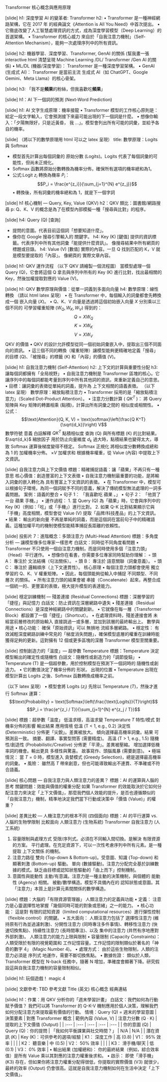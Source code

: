 Transformer 核心概念與應用原理


[slide]
h1: 深度學習 AI 的變革者: Transformer
h2:
• Transformer 是一種神經網路架構，它在 2017 年 的經典論文《Attention is All You Need》中首次提出。
• 它徹底改變了人工智慧處理資訊的方式，成為深度學習模型（Deep Learning）的首選架構。
• Transformer 的核心威力 來自於「自我注意力機制」（Self-Attention Mechanism），能夠一次處理序列中的所有資訊。

[slide]
h2: 機器學習、深度學習、Transformer, GenAI 的關係
(幫我畫一張 interactive html 清楚呈現 Machine Learning /DL/ Transformer /Gen AI 的關係)
• ML/DL (機器/深度學習)： Transformer 是一種深度學習架構。
• GenAI (生成式 AI)： Transformer 是當前主流 生成式 AI（如 ChatGPT、Google Gemini、Meta Llama）的核心骨架。


[slide]
h3: 「我不是**頻果**的粉絲，但我喜歡吃**頻果**」

[slide]
h1：AI 下一個詞的預測 (Next-Word Prediction)

[slide]
h1: AI 文字生成原理：機率接龍
• Transformer 模型的工作核心原則是：給定一段文字輸入，它會預測接下來最可能出現的下一個詞是什麼。
• 想像你輸入：「夕陽無限好，只是近黃昏， 我 ...」。模型會列出所有可能的詞彙，並給予各自的機率。

[slide]
（將以下的數學原理用 html 可以之 latex 呈現）
title: 數學原理：Logits 與 Softmax
* 模型首先計算出每個詞彙的 原始分數 (Logits)。Logits 代表了每個詞彙的可能性，但尚未正規化。
* Softmax 函數將原始分數轉換為機率分佈，確保所有選項的機率總和為1。
* 公式:Logit $z_i$ 轉換為機率 $P_i$： $$P_i = \frac{e^{z_i}}{\sum_{j=1}^{N} e^{z_j}}$$
• 轉換後，所有詞彙的機率總和為 1，就是下一個字詞

[slide]
h1 核心機制 — Query, Key, Value (QKV)
h2：QKV 類比：圖書館/網路搜尋
p: Q、K、V 的概念是為了在模型內部模擬一種「搜尋與比對」的程序。

[slide]
h4: Query (Q) [查詢]
* 提問的意圖。代表目前這個詞「想要知道什麼」。
* 像你在 Google 搜尋引擎輸入的 關鍵字。
h4: Key (K) [鍵值]
提供的資訊標籤。代表序列中所有其他詞彙「能提供什麼資訊」。
像搜尋結果中所有網頁的 標題或目錄。
h4: Value (V) [數值]
實際的內容。一旦 Q 找到匹配的 K，V 就是模型要提取的「內容」。
像網頁的 實際文章內容。


[slide]
h1: QKV 運作流程
（以下 QKV 請繪製一個流程圖）
 當模型處理一個 Query (Q)，它會將這個 Q 拿去與序列中所有的 Key (K) 進行比對，找出最相關的 Key，然後加權提取對應的 Value (V)。

[slide]
h1: QKV 數學原理與價值：從單一詞義到多面向向量
h4: 數學原理：線性轉換
（請以 html latex 呈現）
• 在 Transformer 中，每個輸入的詞彙都會先轉換成一個 嵌入向量 ($X$)。
• Q、K、V 向量是透過將這個初始嵌入向量 $X$ 分別乘以三個不同的 可學習權重矩陣 ($W_Q, W_K, W_V$) 得到的： $$Q = X W_Q$$ $$K = X W_K$$ $$V = X W_V$$
QKV 的價值
• QKV 的設計允許模型從同一個初始詞彙嵌入中，提取出三個不同面向的資訊。
• 這三個不同的轉換（權重矩陣）讓模型能夠更精確地定義「搜尋」的目標 (Q)、「被搜尋」的標籤 (K) 和「內容」的價值 (V)。


[slide]
h1: 自我注意力機制 (Self-Attention)
h2: 上下文的計算與重要性分配
h3: 讓每個詞都擁有「全局視野」
• 自我注意力機制是 Transformer 區塊的核心。它讓序列中的每個詞都能考量到序列中所有其他詞的資訊，來重新定義自己的意思。
• 目標：讓詞彙的表徵從單純的詞義，提升為 上下文相關的語義表徵。
（以下 latex 呈現）
數學原理：縮放點積注意力
• Transformer 採用的是「縮放點積注意力」（Scaled Dot-Product Attention）。
• 注意力分數計算 ( $Q K^T$ )： 將 Query 矩陣與 Key 矩陣的轉置相乘 (點積)，計算出所有詞彙之間的 相似度或相關性。
• 公式： $$\text{Attention}(Q, K, V) = \text{softmax}\left(\frac{Q K^T}{\sqrt{d_k}}\right) V$$
數學符號
意義
白話解釋
$Q K^T$
點積相似度
查詢 (Q) 與所有標題 (K) 的比對結果。
$\sqrt{d_k}$
縮放因子
用於防止向量維度 $d_k$ 過大時，點積結果也變得太大，導致 Softmax 運算後梯度變得不穩定。
Softmax
正規化
將相似度分數轉換成總和為 1 的 加權機率分佈。
$\times V$
加權求和
根據機率權重，從 Value (內容) 中提取上下文資訊。


[slide]
自我注意力與上下文價值
標題：精確捕捉語義：讓「蘋果」不再只有一種意思
核心價值：創造豐富的上下文表徵
• 自我注意力機制最重要的功能，是將輸入詞彙的嵌入轉化為 具有豐富上下文資訊的表徵。
• 在 Transformer 中，模型可以根據句子環境，為同一個詞賦予不同的意義，解決了傳統模型無法處理的一詞多義問題。
案例：語義的整合
• 句子 1： 「我喜歡吃 蘋果 。」
• 句子 2： 「他買了一台 蘋果 手機。」
• 運作過程：
    1. 當 Query (Q) 為「蘋果」時，它會與序列中的 Key (K)（例如：「吃」或「手機」）進行比對。
    2. 如果 Q-K 比對結果顯示它與「手機」高度相關，模型會從 Value (V) 提取「品牌/科技產品」的上下文資訊。
• 結果： 輸出的新向量 不再是單純的詞義，而是這個詞在當前句子中的精確語義。這種加權平均的機制使模型能精準捕捉長距離的依賴性。

[slide]
投影片 7：進階概念：多頭注意力 (Multi-Head Attention)
標題：多角度分析 — 讓模型像多位專家一樣思考
白話文：同時從不同角度看問題
• Transformer 不只使用一個自注意力機制，而是同時使用多個「注意力頭」（Head）平行運作。
• 想像你在看書，你需要多位專家同時幫助你理解：
    ◦ 頭 A： 專注於 文法結構（句法關係）。
    ◦ 頭 B： 專注於 語意關聯（詞彙意義）。
    ◦ 頭 C： 專注於 邏輯順序（上下文連貫性）。
核心原理
• 每個注意力頭都會使用 獨立學習的 Q、K、V 權重矩陣。
• 因此，每個頭能夠從輸入中捕捉 不同類型、不同層次 的關係。
• 所有注意力頭的結果會被 串接（Concatenate）起來，再整合成一個統一的、更豐富的表徵，極大提升模型的表達能力。


[slide]
穩定訓練機制 — 殘差連接 (Residual Connections)
標題：深層學習的「捷徑」與記憶力
白話文：防止資訊在深層網路中遺失
• 殘差連接（Residual Connections）是深度神經網路中的關鍵創新。
• 它就像在每一層（Transformer Block）都設置了一個「捷徑」（Shortcut）。
• 在處理資料時，殘差連接會將 未經當前層修改的原始輸入 直接跳過一或多層，並加到該層的最終輸出上。
數學與用途
• 核心功能： 確保「原始資訊」可以 無損地 流經多層網路。
• 穩定性： 有效減輕深度網路訓練中常見的「梯度消失問題」，確保模型底層的權重在訓練時能獲得足夠的更新。這對擁有 12 個或更多區塊的深層 Transformer 模型至關重要。

[slide]
控制創造力的「溫度」— 超參數 Temperature
標題：Temperature 決定模型輸出的確定性或隨機性
白話文：隨機性或創造力的「調節旋鈕」
• Temperature (T) 是一個超參數，用於控制模型在預測下一個詞時的 隨機性或創造力。
• 它的數值決定了機率分佈的 形狀。
出現的位置
• Temperature 出現在模型計算出 Logits 之後、Softmax 函數轉換成機率之前。

（以下 latex 呈現）
• 模型會將 Logits ($z_i$) 先除以 Temperature ($T$)，然後才進行 Softmax 運算： $$\text{Probability} = \text{Softmax}\left(\frac{\text{Logits}}{T}\right)$$ $$P_i = \frac{e^{z_i / T}}{\sum_{j=1}^{N} e^{z_j / T}}$$

[slide]
標題：超參數「溫度」 低溫求穩，高溫求變
Temperature $T$
特性/模式
對機率分佈的影響
輸出結果
應用情境
低溫 (T < 1, e.g., 0.2)
決定性 (Deterministic)
分佈更「尖銳」。差異被放大。
傾向選擇最高機率詞彙。結果 可預測且一致。
摘要、翻譯、事實型問答 (需要精度)。
高溫 (T > 1, e.g., 1.5)
隨機性/創造性 (Probabilistic/Creative)
分佈更「平滑」。差異被壓縮。
增加選擇低機率詞的機會。輸出更具 多樣性與驚喜。
故事寫作、頭腦風暴 (需要創意)。
• 極端情況： 當 $T=0$ 時，模型進入 貪婪模式 (Greedy Selection)，總是選擇最高機率的詞彙。
• 風險： 雖然高 $T$ 帶來創意，但也可能導致輸出不連貫、不準確或不符合語義。



[slide]
核心問題 — 自我注意力與人類注意力的差異？
標題：AI 的運算與人腦的思考
關鍵問題：效能與價值的權重分配
如果 Transformer 的效能取決於它如何分配注意力來決定「上下文價值」，那麼我們個人效能的提升，是否也遵循類似的「自我注意力」機制，精準地決定我們當下行動或決策中「價值 (Value)」的權重？

[slide]
差異比較 — 人機注意力的根本不同 (四個面向)
標題：AI 的平行運算 vs. 人腦的生物學限制
比較面向
人類注意力 (生物系統)
Transformer 自我注意力 (人工系統)
1. 容量限制與處理方式
受限/序列式。必須在不同輸入間切換。是解決 有限資源 的方案。
平行處理。在充足資源下，可以一次性考慮序列中所有元素。是一種提取 上下文關係 的機制。
2. 注意力路徑
雙向 (Top-down & Bottom-up)。受意圖、知識 (Top-down) 和顯著刺激 (Bottom-up) 驅動。
單向 (數據驅動)。注意力分配完全基於訓練數據的模式。缺乏由目標或認知狀態驅動的「由上而下」控制機制。
3. 意圖性與能動性
主動/有意識。注意力是一種主動的決策機制，與個體的 能動性 (Agency) 相關。
被動/數學構造。模型不具備內在的 認知狀態或意圖。其「注意力」本質上是計算元素間關係的數學構造。

[slide]
標題：大腦的「有限資源管理器」
人類注意力的定義與功能
• 定義： 注意力是心靈選擇性地掌握「幾個同時可能的對象或思緒」之一的能力。
• 核心功能： 這是對 有限的認知資源（limited computational resources）進行彈性控制（flexible control）的關鍵。
• 五大面向： 人類注意力包括了 選擇性注意力 (維持原有行為並過濾刺激)、分開性注意力 (同時專注多件事情)、轉移性注意力 (快速切換焦點)、持續性注意力 (長時間專注)、以及 集中的注意力 (井然有序地應對外部刺激)。
人類注意力的能力上限與限制
• 容量限制 (Capacity Constraints)： 人類受限於有限的視覺範圍和 工作記憶容量。工作記憶的限制類似於著名的「神奇的數字 4」 (Magic Number 4)。
• 處理方式： 由於這些生物限制，人類的注意力必須是 序列式 地運作，需要不斷切換焦點。
• 數據佐證： 類似於人類，Transformer 模型在 N-back 任務中，隨著 N 增加，準確度會顯著下降。研究假設這與自我注意力機制的容量限制相似。

[slide]
h1: 玩個遊戲！ magic 4



[slide]
文獻參考: TBD
參考文獻 Title (英文)
核心概念
經典連結


[slide]
h1：作業：用 QKV 分析你的「週末學習計畫」
白話文：我們如何為行動賦予價值？ 我們可以將 Transformer 的 Q-K-V 機制應用於個人決策，理解我們如何分配注意力來提取最有價值的行動。
情境：Query (Q) = 週末的學習意圖 | 決策要素 | 對應 Transformer 概念 | 範例內容 (Value, V) | 注意力分數 (Q $\cdot$ K) | 提取的上下文價值 (Output) | | :--- | :--- | :--- | :--- | :--- | | 你的意圖 (Q) | Query (Q)：你的提問 | 「我如何平衡課業與社交時間？」 | N/A | N/A | | 潛在資訊 (K) | Key (K)：可供參考的選項/經驗 | K1： 深度工作 | 高 (0.8) | V1： 95% 效率 | | | | K2： 聽音樂 | 中 (0.5) | V2： 50% 效率 | | | | K3： 滑手機/聊天 | 低 (0.1) | V3： 0% 效率 |
• 輸出結果 (加權總和)： 你的最終結果（例如，綜合效率值）是所有 Value 乘以其對應的注意力權重後求和。
• 啟示： 即使「滑手機」 (K3) 存在，但如果你將注意力權重分配得很低，你提取的實際價值 (V3) 就很少，最終的效率 (Output) 仍會很高。這就是自我注意力機制如何在生活中決定「上下文價值」。